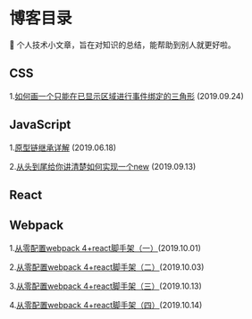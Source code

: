 # 博客目录

:notebook: 个人技术小文章，旨在对知识的总结，能帮助到别人就更好啦。

## CSS
1.[如何画一个只能在已显示区域进行事件绑定的三角形](https://github.com/vortesnail/blog/issues/3) (2019.09.24)

## JavaScript
1.[原型链继承详解](https://github.com/vortesnail/blog/issues/1) (2019.06.18) 

2.[从头到尾给你讲清楚如何实现一个new](https://github.com/vortesnail/blog/issues/2) (2019.09.13)


## React

## Webpack
1.[从零配置webpack 4+react脚手架（一）](https://github.com/vortesnail/blog/issues/4)(2019.10.01)

2.[从零配置webpack 4+react脚手架（二）](https://github.com/vortesnail/blog/issues/5)(2019.10.03)

3.[从零配置webpack 4+react脚手架（三）](https://github.com/vortesnail/blog/issues/6)(2019.10.13)

4.[从零配置webpack 4+react脚手架（四）](https://github.com/vortesnail/blog/issues/7)(2019.10.14)

